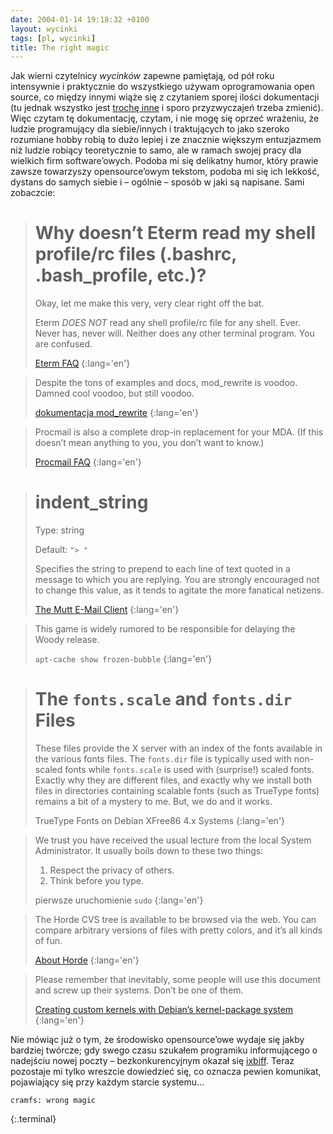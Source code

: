 ```yaml
---
date: 2004-01-14 19:18:32 +0100
layout: wycinki
tags: [pl, wycinki]
title: The right magic
---
```


Jak wierni czytelnicy <cite>wycinków</cite> zapewne pamiętają, od pół roku intensywnie i praktycznie do wszystkiego używam oprogramowania open source, co między innymi wiąże się z czytaniem sporej ilości dokumentacji (tu jednak wszystko jest [trochę inne](http://joelonsoftware.com/articles/Biculturalism.html '„Biculturalism” Joela Spolsky’ego, gorąco polecam') i sporo przyzwyczajeń trzeba zmienić). Więc czytam tę dokumentację, czytam, i nie mogę się oprzeć wrażeniu, że ludzie programujący dla siebie/innych i traktujących to jako szeroko rozumiane hobby robią to dużo lepiej i ze znacznie większym entuzjazmem niż ludzie robiący teoretycznie to samo, ale w ramach swojej pracy dla wielkich firm software’owych. Podoba mi się delikatny humor, który prawie zawsze towarzyszy opensource’owym tekstom, podoba mi się ich lekkość, dystans do samych siebie i – ogólnie – sposób w jaki są napisane. Sami zobaczcie:

> Why doesn’t Eterm read my shell profile/rc files (.bashrc, .bash_profile, etc.)?
> ================================================================================
>
> Okay, let me make this very, very clear right off the bat.
>
> Eterm _DOES NOT_ read any shell profile/rc file for any shell. Ever. Never has, never will. Neither does any other terminal program. You are confused.
>
> [Eterm FAQ](http://www.eterm.org/docs/faq/#9 'pytanie nr 9')
{:lang='en'}

> Despite the tons of examples and docs, mod_rewrite is voodoo. Damned cool voodoo, but still voodoo.
>
> [dokumentacja mod_rewrite](http://httpd.apache.org/docs/mod/mod_rewrite.html 'the Swiss Army Knife of URL manipulation')
{:lang='en'}

> Procmail is also a complete drop-in replacement for your MDA. (If this doesn’t mean anything to you, you don’t want to know.)
>
> [Procmail FAQ](http://zer0.org/procmail/mini-faq.html#description 'What is Procmail?')
{:lang='en'}

> indent_string
> =============
>
> Type: string
>
> Default: `"> "`
>
> Specifies the string to prepend to each line of text quoted in a message to which you are replying. You are strongly encouraged not to change this value, as it tends to agitate the more fanatical netizens.
>
> [The Mutt E-Mail Client](http://www.mutt.org/doc/manual/manual-6.html#indent_string 'Reference: Configuration variables')
{:lang='en'}

> This game is widely rumored to be responsible for delaying the Woody release.
>
> `apt-cache show frozen-bubble`
{:lang='en'}

> The `fonts.scale` and `fonts.dir` Files
> =======================================
>
> These files provide the X server with an index of the fonts available in the various fonts files. The <code>fonts.dir</code> file is typically used with non-scaled fonts while <code>fonts.scale</code> is used with (surprise!) scaled fonts. Exactly why they are different files, and exactly why we install both files in directories containing scalable fonts (such as TrueType fonts) remains a bit of a mystery to me. But, we do and it works.
>
> TrueType Fonts on Debian XFree86 4.x Systems
{:lang='en'}

> We trust you have received the usual lecture from the local System Administrator. It usually boils down to these two things:
>
> 1. Respect the privacy of others.
> 2. Think before you type.
>
> pierwsze uruchomienie `sudo`
{:lang='en'}

> The Horde CVS tree is available to be browsed via the web. You can compare arbitrary versions of files with pretty colors, and it’s all kinds of fun.
>
> [About Horde](http://horde.org/about/ 'ich IMP jest podobno całkiem niezły')
{:lang='en'}

> Please remember that inevitably, some people will use this document and screw up their systems. Don’t be one of them.
>
> [Creating custom kernels with Debian’s kernel-package system](http://newbiedoc.sourceforge.net/system/kernel-pkg.html 'amazed at how easy it can be')
{:lang='en'}

Nie mówiąc już o tym, że środowisko opensource’owe wydaje się jakby bardziej twórcze; gdy swego czasu szukałem programiku informującego o nadejściu nowej poczty – bezkonkurencyjnym okazał się [ixbiff](http://ixbiff.sourceforge.net/ ':)'). Teraz pozostaje mi tylko wreszcie dowiedzieć się, co oznacza pewien komunikat, pojawiający się przy każdym starcie systemu…

~~~
cramfs: wrong magic
~~~
{:.terminal}
